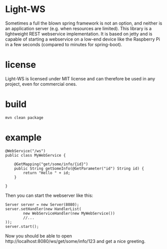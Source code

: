 Light-WS
========

Sometimes a full the blown spring framework is not an option, and neither is
an application server (e.g. when resources are limited). This library is a
lightweight REST webservice implementation. It is based on jetty and is capable
of starting a webservice on a low-end device like the Raspberry Pi in a few seconds
(compared to minutes for spring-boot).

license
=======
Light-WS is licensed under MIT license and can therefore be used in any project, even
for commercial ones.

build
=====

    mvn clean package

example
=======
    @WebService("/ws")
    public class MyWebService {

        @GetMapping("get/some/info/{id}")
        public String getSomeInfo(@GetParameter("id") String id) {
            return "Hello " + id;
        }

    }

Then you can start the webserver like this:

    Server server = new Server(8080);
    server.setHandler(new HandlerList(
            new WebServiceHandler(new MyWebService())
            //...
    ));
    server.start();

Now you should be able to open http://localhost:8080/ws/get/some/info/123 and
get a nice greeting.